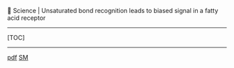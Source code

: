 👏 Science | Unsaturated bond recognition leads to biased signal in a fatty acid receptor

---
[TOC]

---
[pdf](Unsaturated_bond_recognition_leads_to_biased_signal_in_a_fatty_acid_receptor/science.add6220.pdf) [SM](Unsaturated_bond_recognition_leads_to_biased_signal_in_a_fatty_acid_receptor/science.add6220_sm.pdf)


